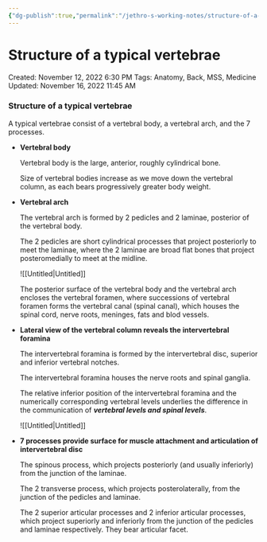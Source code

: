 ```yaml
---
{"dg-publish":true,"permalink":"/jethro-s-working-notes/structure-of-a-typical-vertebrae/","dgPassFrontmatter":true}
---
```



# Structure of a typical vertebrae

Created: November 12, 2022 6:30 PM
Tags: Anatomy, Back, MSS, Medicine
Updated: November 16, 2022 11:45 AM

### Structure of a typical vertebrae

A typical vertebrae consist of a vertebral body, a vertebral arch, and the 7 processes.

- ****************************Vertebral body****************************
    
    Vertebral body is the large, anterior, roughly cylindrical bone.
    
    Size of vertebral bodies increase as we move down the vertebral column, as each bears progressively greater body weight.
    
- ****************************Vertebral arch****************************
    
    The vertebral arch is formed by 2 pedicles and 2 laminae, posterior of the vertebral body.
    
    The 2 pedicles are short cylindrical processes that project posteriorly to meet the laminae, where the 2 laminae are broad flat bones that project posteromedially to meet at the midline.
    
    ![[Untitled\|Untitled]]
    
    The posterior surface of the vertebral body and the vertebral arch encloses the vertebral foramen, where successions of vertebral foramen forms the vertebral canal (spinal canal), which houses the spinal cord, nerve roots, meninges, fats and blod vessels. 
    
- **************************************************************************************************************************************************Lateral view of the vertebral column reveals the intervertebral foramina**************************************************************************************************************************************************
    
    The intervertebral foramina is formed by the intervertebral disc, superior and inferior vertebral notches. 
    
    The intervertebral foramina houses the nerve roots and spinal ganglia.
    
    The relative inferior position of the intervertebral foramina and the numerically corresponding vertebral levels underlies the difference in the communication of ***********************vertebral levels and spinal levels***********************.
    
    ![[Untitled\|Untitled]]
    
- ******************************************************************************************************************************7 processes provide surface for muscle attachment and articulation of intervertebral disc******************************************************************************************************************************
    
    The spinous process, which projects posteriorly (and usually inferiorly) from the junction of the laminae.
    
    The 2 transverse process, which projects posterolaterally, from the junction of the pedicles and laminae.
    
    The 2 superior articular processes and 2 inferior articular processes, which project superiorly and inferiorly from the junction of the pedicles and laminae respectively. They bear articular facet.